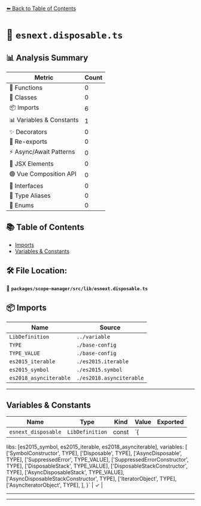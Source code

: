 [⬅️ Back to Table of Contents](../../../../index.md)

# 📄 `esnext.disposable.ts`

## 📊 Analysis Summary

| Metric | Count |
|--------|-------|
| 🔧 Functions | 0 |
| 🧱 Classes | 0 |
| 📦 Imports | 6 |
| 📊 Variables & Constants | 1 |
| ✨ Decorators | 0 |
| 🔄 Re-exports | 0 |
| ⚡ Async/Await Patterns | 0 |
| 💠 JSX Elements | 0 |
| 🟢 Vue Composition API | 0 |
| 📐 Interfaces | 0 |
| 📑 Type Aliases | 0 |
| 🎯 Enums | 0 |

## 📚 Table of Contents

- [Imports](#imports)
- [Variables & Constants](#variables-constants)

## 🛠️ File Location:
📂 **`packages/scope-manager/src/lib/esnext.disposable.ts`**

## 📦 Imports

| Name | Source |
|------|--------|
| `LibDefinition` | `../variable` |
| `TYPE` | `./base-config` |
| `TYPE_VALUE` | `./base-config` |
| `es2015_iterable` | `./es2015.iterable` |
| `es2015_symbol` | `./es2015.symbol` |
| `es2018_asynciterable` | `./es2018.asynciterable` |


---

## Variables & Constants

| Name | Type | Kind | Value | Exported |
|------|------|------|-------|----------|
| `esnext_disposable` | `LibDefinition` | const | `{
  libs: [es2015_symbol, es2015_iterable, es2018_asynciterable],
  variables: [
    ['SymbolConstructor', TYPE],
    ['Disposable', TYPE],
    ['AsyncDisposable', TYPE],
    ['SuppressedError', TYPE_VALUE],
    ['SuppressedErrorConstructor', TYPE],
    ['DisposableStack', TYPE_VALUE],
    ['DisposableStackConstructor', TYPE],
    ['AsyncDisposableStack', TYPE_VALUE],
    ['AsyncDisposableStackConstructor', TYPE],
    ['IteratorObject', TYPE],
    ['AsyncIteratorObject', TYPE],
  ],
}` | ✓ |


---


---